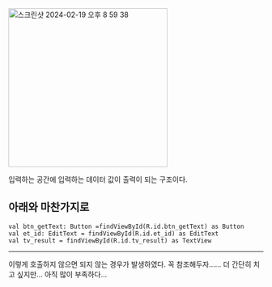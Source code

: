 
<img width="314" alt="스크린샷 2024-02-19 오후 8 59 38" src="https://github.com/giyoungjang/kotlin-study/assets/126555597/a15ddc56-28b1-404b-a6c9-50ee9eac3aeb">

입력하는 공간에 입력하는 데이터 값이 출력이 되는 구조이다.

아래와 마찬가지로
---
    val btn_getText: Button =findViewById(R.id.btn_getText) as Button
    val et_id: EditText = findViewById(R.id.et_id) as EditText
    val tv_result = findViewById(R.id.tv_result) as TextView
---

이렇게 호출하지 않으면 되지 않는 경우가 발생하였다. 꼭 참조해두자...... 더 간단히 치고 싶지만... 아직 많이 부족하다...


